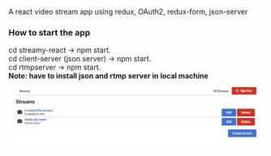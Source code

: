 A react video stream app using redux, OAuth2, redux-form, json-server

### How to start the app
cd streamy-react -> npm start.\
cd client-server (json server) -> npm start.\
cd rtmpserver -> npm start.\
**Note: have to install json and rtmp server in local machine**

![Screenshot](/img/demo.png)